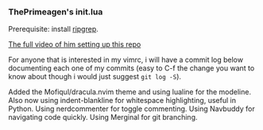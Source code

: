 ### ThePrimeagen's init.lua
Prerequisite: install [ripgrep](https://github.com/BurntSushi/ripgrep).

[The full video of him setting up this repo](https://www.youtube.com/watch?v=w7i4amO_zaE)

For anyone that is interested in my vimrc, i will have a commit log below
documenting each one of my commits (easy to C-f the change you want to know
about though i would just suggest `git log -S`).

Added the Mofiqul/dracula.nvim theme and using lualine for the modeline.
Also now using indent-blankline for whitespace highlighting, useful in Python.
Using nerdcommenter for toggle commenting.
Using Navbuddy for navigating code quickly.
Using Merginal for git branching.

